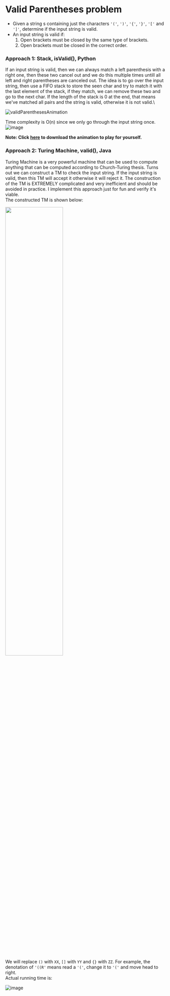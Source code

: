 # Valid Parentheses problem
* Given a string s containing just the characters `'('`, `')'`, `'{'`, `'}'`, `'['` and `']'`, determine if the input string is valid.
* An input string is valid if:
   1. Open brackets must be closed by the same type of brackets.
   2. Open brackets must be closed in the correct order.

### Approach 1: Stack, isValid(), Python
If an input string is valid, then we can always match a left parenthesis with a right one, then these two cancel out and we do this multiple times untill all left and right parentheses are canceled out. The idea is to go over the input string, then use a FIFO stack to store the seen char and try to match it with the last element of the stack, if they match, we can remove these two and go to the next char. If the length of the stack is 0 at the end, that means we've matched all pairs and the string is valid, otherwise it is not valid.\

![validParenthesesAnimation](https://user-images.githubusercontent.com/25105806/121675759-b068cd80-ca68-11eb-9803-d5eac138f431.gif)


Time complexity is O(n) since we only go through the input string once. 
![image](https://user-images.githubusercontent.com/25105806/120406786-8d1f7f00-c300-11eb-9da1-268e17552579.png)

**Note: Click [here](https://github.com/artisan1218/LeetCode-Solution/blob/main/validParentheses/validParenthesesAnimation.ppsx) to download the animation to play for yourself.**

### Approach 2: Turing Machine, valid(), Java
Turing Machine is a very powerful machine that can be used to compute anything that can be computed according to Church-Turing thesis. Turns out we can construct a TM to check the input string. If the input string is valid, then this TM will accept it otherwise it will reject it. The construction of the TM is EXTREMELY complicated and very inefficient and should be avoided in practice. I implement this approach just for fun and verify it's viable.\
The constructed TM is shown below:

<img src="https://user-images.githubusercontent.com/25105806/120407064-38303880-c301-11eb-948d-425737be43cf.png" height="60%" width="60%">

We will replace `()` with `XX`, `[]` with `YY` and `{}` with `ZZ`. For example, the denotation of `'((R'` means read a `'('`, change it to `'('` and move head to right. \
Actual running time is:

![image](https://user-images.githubusercontent.com/25105806/120407287-b096f980-c301-11eb-824b-98642c0ea1b3.png)
